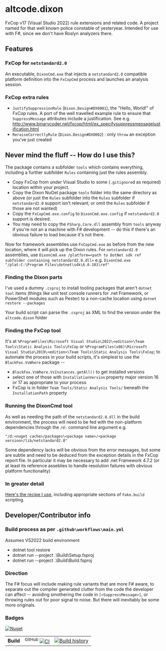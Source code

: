 # altcode.dixon
FxCop v17 (Visual Studio 2022) rule extensions and related code.  A project named for that well known police constable of yesteryear.  Intended for use with F#, since we don't have Roslyn analyzers there.

## Features
### FxCop for `netstandard2.0`

An executable, `DixonCmd.exe` that injects a `netstandard2.0` compatible platform definition into the `FxCopCmd` process and launches an analysis session.

### FxCop extra rules
* `JustifySuppressionRule` (`Dixon.Design#DX0001`), the "Hello, World!" of FxCop rules.  A port of the well travelled example rule to ensure that `SuppressMessage` attributes include a justification.  See e.g. http://www.binarycoder.net/fxcop/html/ex_specifysuppressmessagejustification.html
* `ReraiseCorrectlyRule` (`Dixon.Design#DX0002`) : only `throw` an exception you've just created

## Never mind the fluff -- How do I use this?

The package contains a subfolder `tools` which contains everything, including a further subfolder `Rules` containing just the rules assembly.

* Copy FxCop from under Visual Studio to some (`.gitignore`d as required) location within your project. 
* Copy the Dixon NuGet package `tools` folder into the same directory as above (or just the `Rules` subfolder into the `Rules` subfolder if `netstandard2.0` support isn't relevant; or omit the `Rules` subfolder if those are not wanted)
* Copy the `FxCopCmd.exe.config` to `DixonCmd.exe.config` if `netstandard2.0` support is desired.
* You may need to copy the `FSharp.Core.dll` assembly from `tools` anyway if you're not an a machine with F# development -- do this if there's an obvious failure to load because it's not there.

Now for framework assemblies use `FxCopCmd.exe` as before from the new location, where it will pick up the Dixon rules.  For `netstandard2.0` assemblies, use `DixonCmd.exe /platform=<path to DotNet sdk ref subfolder containing netstandard2.0.dll>` e.g. `DixonCmd.exe "/plat:C:\Program Files\dotnet\sdk\6.0.101\ref"`

### Finding the Dixon parts

I've used a dummy `.csproj` to install tooling packages that aren't `dotnet tool` items (things like unit test console runners for .net Framework, or PowerShell modules such as Pester) to a non-cache location using `dotnet restore --packages`

Your build script can parse the `.csproj` as XML to find the version under the `altcode.dixon` folder

### Finding the FxCop tool

It's at `%ProgramFiles\Microsoft Visual Studio\2022\<edition>\Team Tools\Static Analysis Tools\FxCop` or
`%ProgramFiles(x86)\Microsoft Visual Studio\2019\<edition>\Team Tools\Static Analysis Tools\FxCop`; to automate the process in your build scripts, it's simplest to use the `BlackFox.VsWhere` package --

* `BlackFox.VsWhere.VsInstances.getAll()` to get installed versions
* select one of those with `InstallationVersion` property major version 16 or 17 as appropriate to your process
* FxCop is in folder `Team Tools/Static Analysis Tools/` beneath the `InstallationPath` property

### Running the DixonCmd tool

As well as needing the path of the `netstandard2.0.dll` in the build environment, the process will need to be fed with the non-platform dependencies through the `/d:` command line argument e.g.
```
"/d:<nuget cache>/packages\<package name>/<package version>/lib/netstandard2.0"
```

Some dependency lacks will be obvious from the error messages, but some are subtle and need to be deduced from the exception details in the FxCop report file.  In particular it may be necessary to add .net Framework 4.7.2 (or at least its reference asseblies to handle resolution failures with obvious platform functionality)

### In greater detail

[Here's the recipe I use](https://github.com/SteveGilham/altcode.dixon/wiki), including appropriate sections of `Fake.build` scripting.

## Developer/Contributor info

### Build process as per `.github\workflows\main.yml`

Assumes VS2022 build environment

* dotnet tool restore
* dotnet run --project .\Build\Setup.fsproj
* dotnet run --project .\Build\Build.fsproj

### Direction
The F# focus will include making rule variants that are more F# aware, to separate out the compiler generated clutter from the code the developer can affect -- avoiding smothering the code in `[<SuppressMessage>]`, or throwing rules out for poor signal to noise.  But there will inevitably be some more originals.

### Badges
[![Nuget](https://buildstats.info/nuget/altcode.dixon?includePreReleases=true)](https://www.nuget.org/packages/altcode.dixon)

| | | |
| --- | --- | --- | 
| **Build** |<sup>GitHub</sup> [![CI](https://github.com/SteveGilham/altcode.dixon/workflows/CI/badge.svg)](https://github.com/SteveGilham/altcode.dixon/actions?query=workflow%3ACI) | [![Build history](https://buildstats.info/github/chart/SteveGilham/altcode.dixon?branch=master)](https://buildstats.info/github/chart/SteveGilham/altcode.dixon?branch=master)

